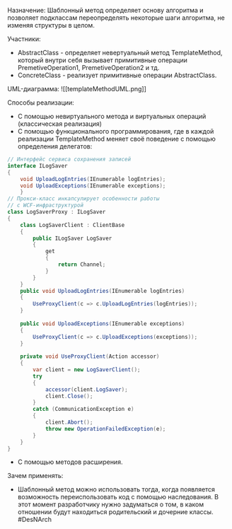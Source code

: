 Назначение:
Шаблонный метод определяет основу алгоритма и позволяет подклассам переопределять некоторые шаги алгоритма, не изменяя структуры в целом.

Участники:
- AbstractClass - определяет невертуальный метод TemplateMethod, который внутри себя вызывает примитивные операции PremetiveOperation1, PremetiveOperation2 и тд.
- ConcreteClass - реализует примитивные операции AbstractClass.

UML-диаграмма:
![[templateMethodUML.png]]

Способы реализации:
- С помощью невиртуального метода и виртуальных операций (классическая реализация)
- С помощью функционального программирования, где в каждой реализации TemplateMethod меняет своё поведение с помощью определения делегатов:
```cs
// Интерфейс сервиса сохранения записей 
interface ILogSaver 
{ 
	void UploadLogEntries(IEnumerable logEntries); 
	void UploadExceptions(IEnumerable exceptions); 
	} 
// Прокси-класс инкапсулирует особенности работы 
// с WCF-инфраструктурой 
class LogSaverProxy : ILogSaver 
{ 
	class LogSaverClient : ClientBase 
	{ 
		public ILogSaver LogSaver 
		{ 
			get 
			{ 
				return Channel; 
			} 
		} 
	} 
	public void UploadLogEntries(IEnumerable logEntries) 
	{
		UseProxyClient(c => c.UploadLogEntries(logEntries)); 
	}
	
	public void UploadExceptions(IEnumerable exceptions)
	{ 
		UseProxyClient(c => c.UploadExceptions(exceptions)); 
	} 
	
	private void UseProxyClient(Action accessor) 
	{ 
		var client = new LogSaverClient(); 
		try 
		{ 
			accessor(client.LogSaver); 
			client.Close(); 
		} 
		catch (CommunicationException e) 
		{ 
			client.Abort(); 
			throw new OperationFailedException(e);
		}
	}
}
```
- С помощью методов расширения.

Зачем применять:
- Шаблонный метод можно использовать тогда, когда появляется возможность переиспользовать код с помощью наследования. В этот момент разработчику нужно задуматься о том, в каком отношении будут находиться родительский и дочерние классы.
#DesNArch 